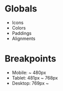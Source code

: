 # Globals

- Icons
- Colors
- Paddings
- Alignments

# Breakpoints

- Mobile: ~ 480px
- Tablet: 481px ~ 768px
- Desktop: 769px ~
